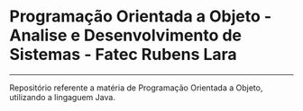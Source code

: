 # Programação Orientada a Objeto - Analise e Desenvolvimento de Sistemas - Fatec Rubens Lara
---
Repositório referente a matéria de Programação Orientada a Objeto, utilizando a lingaguem Java.
